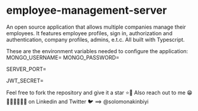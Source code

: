 # employee-management-server

An open source application that allows multiple companies manage their employees.
It features employee profiles, sign in, authorization and authentication, company profiles, admins, e.t.c. All built with Typescript.

These are the environment variables needed to configure the application:
MONGO_USERNAME=
MONGO_PASSWORD=

SERVER_PORT=

JWT_SECRET=

Feel free to fork the repository and give it a star ⭐🤩
Also reach out to me 😁👩‍🦰🧑👲👨‍🔧 on Linkedin and Twitter 🐦 ==> @solomonakinbiyi
